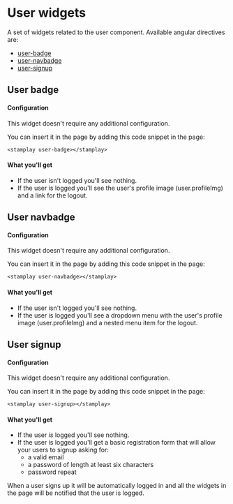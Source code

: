 User widgets
==================

A set of widgets related to the user component. Available angular directives are:
* [user-badge](#user-badge)
*	[user-navbadge](#user-navbadge)
* [user-signup](#user-signup)

## User badge
#### Configuration
This widget doesn't require any additional configuration.
 
You can insert it in the page by adding this code snippet in the page:  

	<stamplay user-badge></stamplay>

#### What you'll get
* If the user isn't logged you'll see nothing.
* If the user is logged you'll see the user's profile image (user.profileImg) and a link for the logout.  

## User navbadge
#### Configuration
This widget doesn't require any additional configuration.

You can insert it in the page by adding this code snippet in the page: 
 
	<stamplay user-navbadge></stamplay>

#### What you'll get
* If the user isn't logged you'll see nothing.
* If the user is logged you'll see a dropdown menu with the user's profile image (user.profileImg) and a nested menu item for the logout.   

## User signup
#### Configuration
This widget doesn't require any additional configuration.

You can insert it in the page by adding this code snippet in the page:  

	<stamplay user-signup></stamplay>

#### What you'll get
* If the user *is* logged you'll see nothing.
* If the user is logged you'll get a basic registration form that will allow your users to signup asking for:
	*  a valid email
	*  a password of length at least six characters
	*  password repeat
 
When a user signs up it will be automatically logged in and all the widgets in the page will be notified that the user is logged.